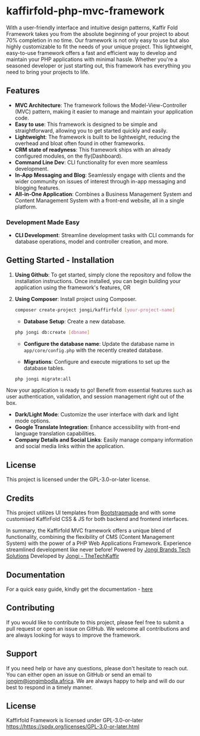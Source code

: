 # kaffirfold-php-mvc-framework
With a user-friendly interface and intuitive design patterns, Kaffir Fold Framework takes you from the absolute beginning of your project to about 70% completion in no time. Our framework is not only easy to use but also highly customizable to fit the needs of your unique project.
This lightweight, easy-to-use framework offers a fast and efficient way to develop and maintain your PHP applications with minimal hassle. Whether you're a seasoned developer or just starting out, this framework has everything you need to bring your projects to life.

## Features
- **MVC Architecture**: The framework follows the Model-View-Controller (MVC) pattern, making it easier to manage and maintain your application code.
- **Easy to use**: This framework is designed to be simple and straightforward, allowing you to get started quickly and easily.
- **Lightweight**: The framework is built to be lightweight, reducing the overhead and bloat often found in other frameworks.
- **CRM state of readyness**: This framework ships with an already configured modules, on the fly(Dashboard).
- **Command Line Dev**: CLI functionality for even more seamless development.
- **In-App Messaging and Blog**: Seamlessly engage with clients and the wider community on issues of interest through in-app messaging and blogging features.
- **All-in-One Application**: Combines a Business Management System and Content Management System with a front-end website, all in a single platform.

### Development Made Easy

- **CLI Development**: Streamline development tasks with CLI commands for database operations, model and controller creation, and more.

## Getting Started - Installation

1. **Using Github**: To get started, simply clone the repository and follow the installation instructions. Once installed, you can begin building your application using the framework's features, OR

2. **Using Composer**: Install project using Composer.
    ```bash
    composer create-project jongi/kaffirfold [your-project-name]
    ```

   - **Database Setup**: Create a new database.
    ```bash
    php jongi db:create [dbname]
    ```

   - **Configure the database name**: Update the database name in `app/core/config.php` with the recently created database.

   - **Migrations**: Configure and execute migrations to set up the database tables.
    ```bash
    php jongi migrate:all
    ```

Now your application is ready to go! Benefit from essential features such as user authentication, validation, and session management right out of the box.

- **Dark/Light Mode**: Customize the user interface with dark and light mode options.
- **Google Translate Integration**: Enhance accessibility with front-end language translation capabilities.
- **Company Details and Social Links**: Easily manage company information and social media links within the application.

## License

This project is licensed under the GPL-3.0-or-later license.

## Credits

This project utilizes UI templates from [Bootstrapmade](https://bootstrapmade.com/) and with some customised KaffirFold CSS & JS for both backend and frontend interfaces.

In summary, the  Kaffirfold MVC framework offers a unique blend of functionality, combining the flexibility of CMS (Content Management System) with the power of a PHP Web Applications Framework. Experience streamlined development like never before!
Powered by [Jongi Brands Tech Solutions](https://techsolutions.jongibrandz.co.za)
Developed by [Jongi - TheTechKaffir](https://jongimbodla.africa)

## Documentation ##
For a quick easy guide, kindly get the documentation - [here](#)
## Contributing ##
If you would like to contribute to this project, please feel free to submit a pull request or open an issue on GitHub. We welcome all contributions and are always looking for ways to improve the framework.

## Support ##
If you need help or have any questions, please don't hesitate to reach out. You can either open an issue on GitHub or send an email to jongim@jongimbodla.africa. We are always happy to help and will do our best to respond in a timely manner.

## License ##
Kaffirfold Framework is licensed under GPL-3.0-or-later [https://](https://spdx.org/licenses/GPL-3.0-or-later.html)https://spdx.org/licenses/GPL-3.0-or-later.html
